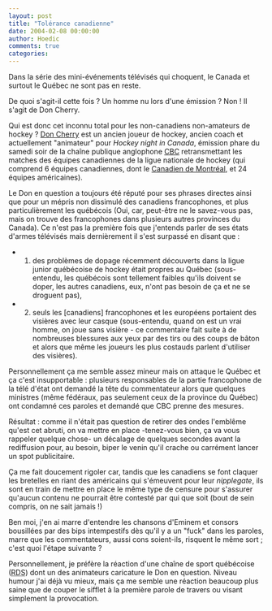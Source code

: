 ```yaml
---
layout: post
title: "Tolérance canadienne"
date: 2004-02-08 00:00:00
author: Hoedic
comments: true
categories: 
---
```



Dans la série des mini-événements télévisés qui choquent, le Canada et surtout le Québec ne sont pas en reste.

De quoi s'agit-il cette fois ? Un homme nu lors d'une émission ? Non ! Il s'agit de Don Cherry.

Qui est donc cet inconnu total pour les non-canadiens non-amateurs de hockey ? [Don Cherry](http://www.cbc.ca/sports/hockey/hnic/coach.html) est un ancien joueur de hockey, ancien coach et actuellement "animateur" pour *Hockey night in Canada*, émission phare du samedi soir de la chaîne publique anglophone [CBC](http://www.cbc.ca/) retransmettant les matches des équipes canadiennes de la ligue nationale de hockey (qui comprend 6 équipes canadiennes, dont le [Canadien de Montréal](http://canadiens.com/), et 24 équipes américaines).

Le Don en question a toujours été réputé pour ses phrases directes ainsi que pour un mépris non dissimulé des canadiens francophones, et plus particulièrement les québécois (Oui, car, peut-être ne le savez-vous pas, mais on trouve des francophones dans plusieurs autres provinces du Canada). Ce n'est pas la première fois que j'entends parler de ses états d'armes télévisés mais dernièrement il s'est surpassé en disant que :
-  1. des problèmes de dopage récemment découverts dans la ligue junior québécoise de hockey était propres au Québec (sous-entendu, les québécois sont tellement faibles qu'ils doivent se doper, les autres canadiens, eux, n'ont pas besoin de ça et ne se droguent pas),
-  2. seuls les [canadiens] francophones et les européens portaient des visières avec leur casque (sous-entendu, quand on est un vrai homme, on joue sans visière - ce commentaire fait suite à de nombreuses blessures aux yeux par des tirs ou des coups de bâton et alors que même les joueurs les plus costauds parlent d'utiliser des visières).

Personnellement ça me semble assez mineur mais on attaque le Québec et ça c'est insupportable : plusieurs responsables de la partie francophone de la télé d'état ont demandé la tête du commentateur alors que quelques ministres (même fédéraux, pas seulement ceux de la province du Québec) ont condamné ces paroles et demandé que CBC prenne des mesures.

Résultat : comme il n'était pas question de retirer des ondes l'emblême qu'est cet abruti, on va mettre en place -tenez-vous bien, ça va vous rappeler quelque chose- un décalage de quelques secondes avant la rediffusion pour, au besoin, biper le venin qu'il crache ou carrément lancer un spot publicitaire.

Ça me fait doucement rigoler car, tandis que les canadiens se font claquer les bretelles en riant des américains  qui s'émeuvent pour leur *nipplegate*, ils sont en train de mettre en place le même type de censure pour s'assurer qu'aucun contenu ne pourrait être contesté par qui que soit (bout de sein compris, on ne sait jamais !)

Ben moi, j'en ai marre d'entendre les chansons d'Eminem et consors bousillées par des bips intempestifs dès qu'il y a un "fuck" dans les paroles, marre que les commentateurs, aussi cons soient-ils, risquent le même sort ; c'est quoi l'étape suivante ?

Personnellement, je préfère la réaction d'une chaîne de sport québécoise (<acronym title="Réseau des sports">RDS</acronym>) dont un des animateurs caricature le Don en question. Niveau humour j'ai déjà vu mieux, mais ça me semble une réaction beaucoup plus saine que de couper le sifflet à la première parole de travers ou visant simplement la provocation.